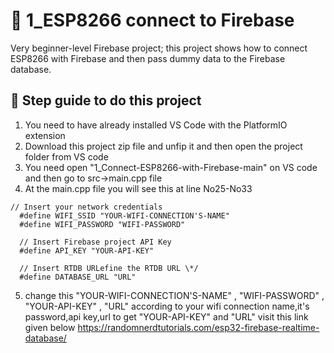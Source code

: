 # 🚀 1_ESP8266 connect to Firebase
 Very beginner-level Firebase project; this project shows how to connect ESP8266 with Firebase and then pass dummy data to the Firebase database.

## 📂 Step guide to do this project
1. You need to have already installed VS Code with the PlatformIO extension
2. Download this project zip file and unfip it and then open the project folder from VS code
3. You need open "1_Connect-ESP8266-with-Firebase-main" on VS code and then go to src->main.cpp file
4. At the main.cpp file you will see this at line No25-No33
```
// Insert your network credentials
  #define WIFI_SSID "YOUR-WIFI-CONNECTION'S-NAME"
  #define WIFI_PASSWORD "WIFI-PASSWORD"

  // Insert Firebase project API Key
  #define API_KEY "YOUR-API-KEY"

  // Insert RTDB URLefine the RTDB URL \*/
  #define DATABASE_URL "URL"
```
5. change this "YOUR-WIFI-CONNECTION'S-NAME" , "WIFI-PASSWORD" , "YOUR-API-KEY" , "URL" according to your wifi connection name,it's password,api key,url
to get "YOUR-API-KEY" and "URL" visit this link given below 
https://randomnerdtutorials.com/esp32-firebase-realtime-database/

